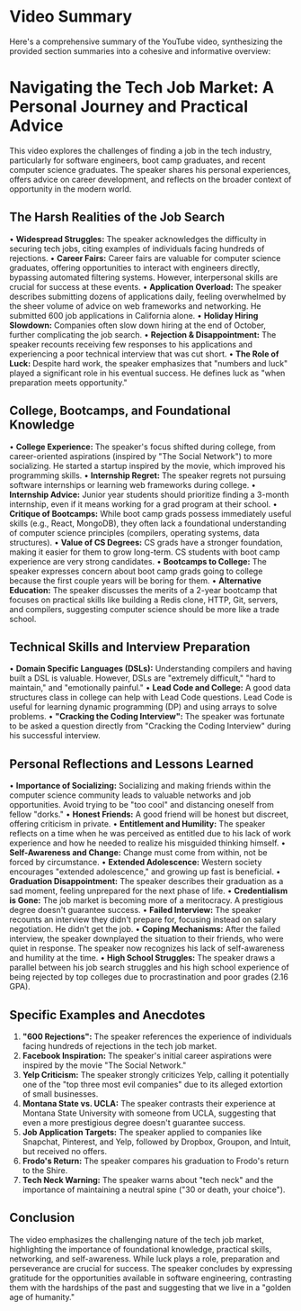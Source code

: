 # Video Summary

Here's a comprehensive summary of the YouTube video, synthesizing the provided section summaries into a cohesive and informative overview:

# Navigating the Tech Job Market: A Personal Journey and Practical Advice

This video explores the challenges of finding a job in the tech industry, particularly for software engineers, boot camp graduates, and recent computer science graduates. The speaker shares his personal experiences, offers advice on career development, and reflects on the broader context of opportunity in the modern world.

## The Harsh Realities of the Job Search

• **Widespread Struggles:** The speaker acknowledges the difficulty in securing tech jobs, citing examples of individuals facing hundreds of rejections.
• **Career Fairs:** Career fairs are valuable for computer science graduates, offering opportunities to interact with engineers directly, bypassing automated filtering systems. However, interpersonal skills are crucial for success at these events.
• **Application Overload:** The speaker describes submitting dozens of applications daily, feeling overwhelmed by the sheer volume of advice on web frameworks and networking. He submitted 600 job applications in California alone.
• **Holiday Hiring Slowdown:** Companies often slow down hiring at the end of October, further complicating the job search.
• **Rejection & Disappointment:** The speaker recounts receiving few responses to his applications and experiencing a poor technical interview that was cut short.
• **The Role of Luck:** Despite hard work, the speaker emphasizes that "numbers and luck" played a significant role in his eventual success. He defines luck as "when preparation meets opportunity."


## College, Bootcamps, and Foundational Knowledge

• **College Experience:** The speaker's focus shifted during college, from career-oriented aspirations (inspired by "The Social Network") to more socializing. He started a startup inspired by the movie, which improved his programming skills.
• **Internship Regret:** The speaker regrets not pursuing software internships or learning web frameworks during college.
• **Internship Advice:** Junior year students should prioritize finding a 3-month internship, even if it means working for a grad program at their school.
• **Critique of Bootcamps:** While boot camp grads possess immediately useful skills (e.g., React, MongoDB), they often lack a foundational understanding of computer science principles (compilers, operating systems, data structures).
• **Value of CS Degrees:** CS grads have a stronger foundation, making it easier for them to grow long-term. CS students with boot camp experience are very strong candidates.
• **Bootcamps to College:** The speaker expresses concern about boot camp grads going to college because the first couple years will be boring for them.
• **Alternative Education:** The speaker discusses the merits of a 2-year bootcamp that focuses on practical skills like building a Redis clone, HTTP, Git, servers, and compilers, suggesting computer science should be more like a trade school.


## Technical Skills and Interview Preparation

• **Domain Specific Languages (DSLs):** Understanding compilers and having built a DSL is valuable. However, DSLs are "extremely difficult," "hard to maintain," and "emotionally painful."
• **Lead Code and College:** A good data structures class in college can help with Lead Code questions. Lead Code is useful for learning dynamic programming (DP) and using arrays to solve problems.
• **"Cracking the Coding Interview":** The speaker was fortunate to be asked a question directly from "Cracking the Coding Interview" during his successful interview.


## Personal Reflections and Lessons Learned

• **Importance of Socializing:** Socializing and making friends within the computer science community leads to valuable networks and job opportunities. Avoid trying to be "too cool" and distancing oneself from fellow "dorks."
• **Honest Friends:** A good friend will be honest but discreet, offering criticism in private.
• **Entitlement and Humility:** The speaker reflects on a time when he was perceived as entitled due to his lack of work experience and how he needed to realize his misguided thinking himself.
• **Self-Awareness and Change:** Change must come from within, not be forced by circumstance.
• **Extended Adolescence:** Western society encourages "extended adolescence," and growing up fast is beneficial.
• **Graduation Disappointment:** The speaker describes their graduation as a sad moment, feeling unprepared for the next phase of life.
• **Credentialism is Gone:** The job market is becoming more of a meritocracy. A prestigious degree doesn't guarantee success.
• **Failed Interview:** The speaker recounts an interview they didn't prepare for, focusing instead on salary negotiation. He didn't get the job.
• **Coping Mechanisms:** After the failed interview, the speaker downplayed the situation to their friends, who were quiet in response. The speaker now recognizes his lack of self-awareness and humility at the time.
• **High School Struggles:** The speaker draws a parallel between his job search struggles and his high school experience of being rejected by top colleges due to procrastination and poor grades (2.16 GPA).


## Specific Examples and Anecdotes

1.  **"600 Rejections":** The speaker references the experience of individuals facing hundreds of rejections in the tech job market.
2.  **Facebook Inspiration:** The speaker's initial career aspirations were inspired by the movie "The Social Network."
3.  **Yelp Criticism:** The speaker strongly criticizes Yelp, calling it potentially one of the "top three most evil companies" due to its alleged extortion of small businesses.
4.  **Montana State vs. UCLA:** The speaker contrasts their experience at Montana State University with someone from UCLA, suggesting that even a more prestigious degree doesn't guarantee success.
5.  **Job Application Targets:** The speaker applied to companies like Snapchat, Pinterest, and Yelp, followed by Dropbox, Groupon, and Intuit, but received no offers.
6.  **Frodo's Return:** The speaker compares his graduation to Frodo's return to the Shire.
7.  **Tech Neck Warning:** The speaker warns about "tech neck" and the importance of maintaining a neutral spine ("30 or death, your choice").

## Conclusion

The video emphasizes the challenging nature of the tech job market, highlighting the importance of foundational knowledge, practical skills, networking, and self-awareness. While luck plays a role, preparation and perseverance are crucial for success. The speaker concludes by expressing gratitude for the opportunities available in software engineering, contrasting them with the hardships of the past and suggesting that we live in a "golden age of humanity."